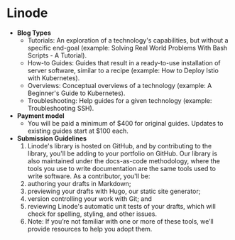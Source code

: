 # Linode
- **Blog Types**
  - Tutorials: An exploration of a technology's capabilities, but without a specific end-goal (example: Solving Real World Problems With Bash Scripts - A Tutorial).
  - How-to Guides: Guides that result in a ready-to-use installation of server software, similar to a recipe (example: How to Deploy Istio with Kubernetes).
  - Overviews: Conceptual overviews of a technology (example: A Beginner's Guide to Kubernetes).
  - Troubleshooting: Help guides for a given technology (example: Troubleshooting SSH).
- **Payment model**
  - You will be paid a minimum of $400 for original guides. Updates to existing guides start at $100 each.
- **Submission Guidelines**
  1. Linode's library is hosted on GitHub, and by contributing to the library, you'll be adding to your portfolio on GitHub. Our library is also maintained under the docs-as-code methodology, where the tools you use to write documentation are the same tools used to write software. As a contributor, you'll be:
    1. authoring your drafts in Markdown;
    2. previewing your drafts with Hugo, our static site generator;
    3. version controlling your work with Git; and
    4. reviewing Linode's automatic unit tests of your drafts, which will check for spelling, styling, and other issues.
  2. Note: If you’re not familiar with one or more of these tools, we’ll provide resources to help you adopt them.

